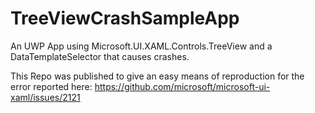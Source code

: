 # TreeViewCrashSampleApp
An UWP App using Microsoft.UI.XAML.Controls.TreeView and a DataTemplateSelector that causes crashes.

This Repo was published to give an easy means of reproduction for the error reported here:
https://github.com/microsoft/microsoft-ui-xaml/issues/2121
